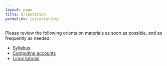 ```yaml
---
layout: page
title: Orientation
permalink: /orientation/
---
```


Please review the following orientaion materials as soon as possible, and as frequently as needed.

- [Syllabus](syllabus.html)
- [Computing accounts](accounts.html)
- [Linux tutorial](linux.html)